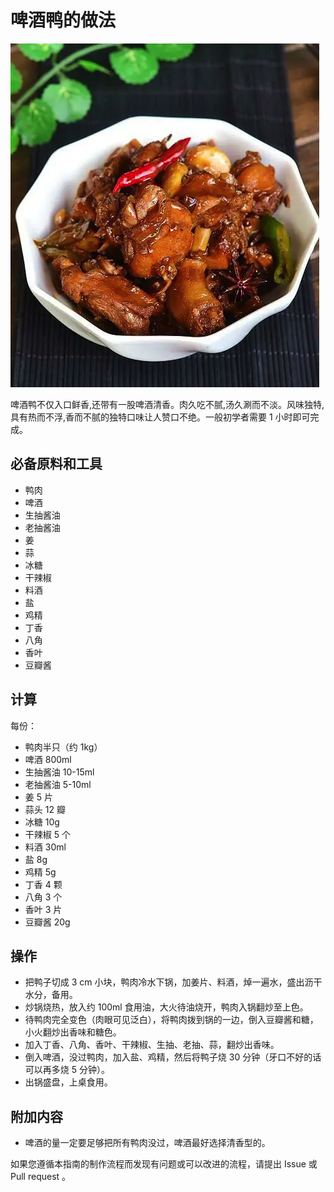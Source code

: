 # 啤酒鸭的做法

![啤酒鸭成品](./啤酒鸭.jpg)

啤酒鸭不仅入口鲜香,还带有一股啤酒清香。肉久吃不腻,汤久涮而不淡。风味独特,具有热而不浮,香而不腻的独特口味让人赞口不绝。一般初学者需要 1 小时即可完成。

## 必备原料和工具

- 鸭肉
- 啤酒
- 生抽酱油
- 老抽酱油
- 姜
- 蒜
- 冰糖
- 干辣椒
- 料酒
- 盐
- 鸡精
- 丁香
- 八角
- 香叶
- 豆瓣酱

## 计算

每份：

- 鸭肉半只（约 1kg）
- 啤酒 800ml
- 生抽酱油 10-15ml
- 老抽酱油 5-10ml
- 姜 5 片
- 蒜头 12 瓣
- 冰糖 10g
- 干辣椒 5 个
- 料酒 30ml
- 盐 8g
- 鸡精 5g
- 丁香 4 颗
- 八角 3 个
- 香叶 3 片
- 豆瓣酱 20g

## 操作

- 把鸭子切成 3 cm 小块，鸭肉冷水下锅，加姜片、料酒，焯一遍水，盛出沥干水分，备用。
- 炒锅烧热，放入约 100ml 食用油，大火待油烧开，鸭肉入锅翻炒至上色。
- 待鸭肉完全变色（肉眼可见泛白），将鸭肉拨到锅的一边，倒入豆瓣酱和糖，小火翻炒出香味和糖色。
- 加入丁香、八角、香叶、干辣椒、生抽、老抽、蒜，翻炒出香味。
- 倒入啤酒，没过鸭肉，加入盐、鸡精，然后将鸭子烧 30 分钟（牙口不好的话可以再多烧 5 分钟）。
- 出锅盛盘，上桌食用。

## 附加内容

- 啤酒的量一定要足够把所有鸭肉没过，啤酒最好选择清香型的。

如果您遵循本指南的制作流程而发现有问题或可以改进的流程，请提出 Issue 或 Pull request 。

